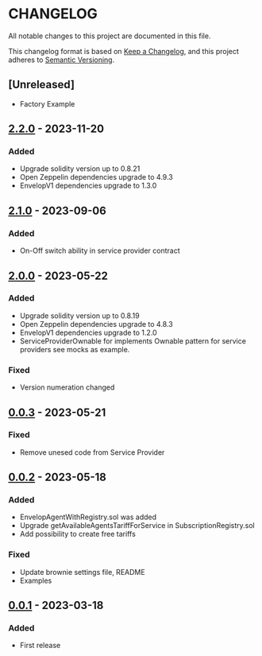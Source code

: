 
# CHANGELOG

All notable changes to this project are documented in this file.

This changelog format is based on [Keep a Changelog](https://keepachangelog.com/en/1.0.0/),
and this project adheres to [Semantic Versioning](https://semver.org/spec/v2.0.0.html).

## [Unreleased]
- Factory Example

## [2.2.0](https://github.com/dao-envelop/subscription/tree/2.2.0) - 2023-11-20
### Added
- Upgrade solidity version up to 0.8.21
- Open Zeppelin dependencies upgrade to 4.9.3
- EnvelopV1 dependencies upgrade to 1.3.0

## [2.1.0](https://github.com/dao-envelop/subscription/tree/2.1.0) - 2023-09-06
### Added
- On-Off switch ability in service provider contract

## [2.0.0](https://github.com/dao-envelop/subscription/tree/2.0.0) - 2023-05-22
### Added
- Upgrade solidity version up to 0.8.19
- Open Zeppelin dependencies upgrade to 4.8.3
- EnvelopV1 dependencies upgrade to 1.2.0
- ServiceProviderOwnable for implements Ownable pattern for service providers 
see mocks as example.

### Fixed
- Version numeration changed

## [0.0.3](https://github.com/dao-envelop/subscription/tree/0.0.3) - 2023-05-21
### Fixed
- Remove unesed code from Service Provider

## [0.0.2](https://github.com/dao-envelop/subscription/tree/0.0.2) - 2023-05-18
### Added
- EnvelopAgentWithRegistry.sol was added
- Upgrade getAvailableAgentsTariffForService in SubscriptionRegistry.sol
- Add possibility to create free tariffs
### Fixed
- Update brownie settings file, README
- Examples

## [0.0.1](https://github.com/dao-envelop/subscription/tree/0.0.1) - 2023-03-18
### Added
- First release
